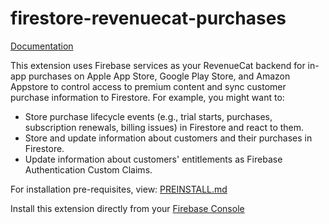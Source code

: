 # firestore-revenuecat-purchases

[Documentation](https://docs.revenuecat.com/docs/firebase-integration)

This extension uses Firebase services as your RevenueCat backend for in-app purchases on Apple App Store, Google Play Store, and Amazon Appstore to control access to premium content and sync customer purchase information to Firestore. For example, you might want to:

- Store purchase lifecycle events (e.g., trial starts, purchases, subscription renewals, billing issues) in Firestore and react to them.
- Store and update information about customers and their purchases in Firestore.
- Update information about customers' entitlements as Firebase Authentication Custom Claims.


For installation pre-requisites, view:
[PREINSTALL.md](https://github.com/RevenueCat/firestore-revenuecat-purchases/blob/main/PREINSTALL.md)

Install this extension directly from your [Firebase Console](https://console.firebase.google.com/u/0/project/_/extensions/install?ref=revenuecat%2Ffirestore-revenuecat-purchases@0.1.1)
